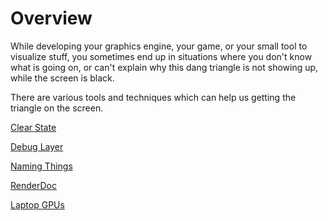 # Overview

While developing your graphics engine, your game, or your small tool to
visualize stuff, you sometimes end up in situations where you don't know what is going on,
or can't explain why this dang triangle is not showing up, while the screen is black.

There are various tools and techniques which can help us getting the triangle on the screen.

[Clear State](1-2-1-clear-state.md)

[Debug Layer](1-2-2-debug-layer.md)

[Naming Things](1-2-3-naming-things.md)

[RenderDoc](1-2-4-renderdoc.md)

[Laptop GPUs](1-2-5-laptop-gpus.md)
